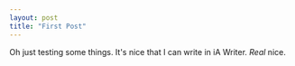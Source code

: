 ```yaml
---
layout: post
title: "First Post"
---
```


Oh just testing some things. It's nice that I can write in iA Writer. *Real* nice.